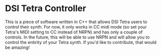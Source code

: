 # DSI Tetra Controller

This is a piece of software written in C++ that allows DSI Tetra users to control their synth. For now, it only works in CC midi mode (so set your Tetra's MIDI setting to CC instead of NRPN) and has only a couple of controls. In the future, this will be able to use NRPN and will allow you to control the entirity of your Tetra synth. If you'd like to contribute, that would be amazing!